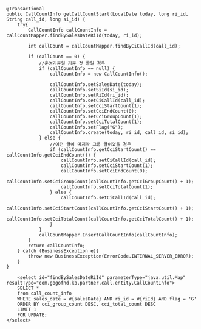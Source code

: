     @Transactional
    public CallCountInfo getCallCountStart(LocalDate today, long ri_id, String call_id, long si_id) {
        try{
            CallCountInfo callCountInfo = callCountMapper.findBySalesDateRiId(today, ri_id);

            int callCount = callCountMapper.findByCiCallId(call_id);

            if (callCount == 0) {
                //운영기준일 기준 첫 콜일 경우
                if (callCountInfo == null) {
                    callCountInfo = new CallCountInfo();

                    callCountInfo.setSalesDate(today);
                    callCountInfo.setSiId(si_id);
                    callCountInfo.setRiId(ri_id);
                    callCountInfo.setCiCallId(call_id);
                    callCountInfo.setCciStartCount(1);
                    callCountInfo.setCciEndCount(0);
                    callCountInfo.setCciGroupCount(1);
                    callCountInfo.setCciTotalCount(1);
                    callCountInfo.setFlag("G");
                    callCountInfo.create(today, ri_id, call_id, si_id);
                } else {
                    //이전 콜이 마지막 그룹 콜이였을 경우
                    if (callCountInfo.getCciStartCount() == callCountInfo.getCciEndCount()) {
                        callCountInfo.setCiCallId(call_id);
                        callCountInfo.setCciStartCount(1);
                        callCountInfo.setCciEndCount(0);
                        callCountInfo.setCciGroupCount(callCountInfo.getCciGroupCount() + 1);
                        callCountInfo.setCciTotalCount(1);
                    } else {
                        callCountInfo.setCiCallId(call_id);
                        callCountInfo.setCciStartCount(callCountInfo.getCciStartCount() + 1);
                        callCountInfo.setCciTotalCount(callCountInfo.getCciTotalCount() + 1);
                    }
                }
                callCountMapper.InsertCallCountInfo(callCountInfo);
            }
            return callCountInfo;
        } catch (BusinessException e){
            throw new BusinessException(ErrorCode.INTERNAL_SERVER_ERROR);
        }
    }

        <select id="findBySalesDateRiId" parameterType="java.util.Map" resultType="com.gogofnd.kb.partner.call.entity.CallCountInfo">
        SELECT *
        from call_count_info
        WHERE sales_date = #{salesDate} AND ri_id = #{riId} AND flag = 'G'
        ORDER BY cci_group_count DESC, cci_total_count DESC
        LIMIT 1
        FOR UPDATE;
    </select>
